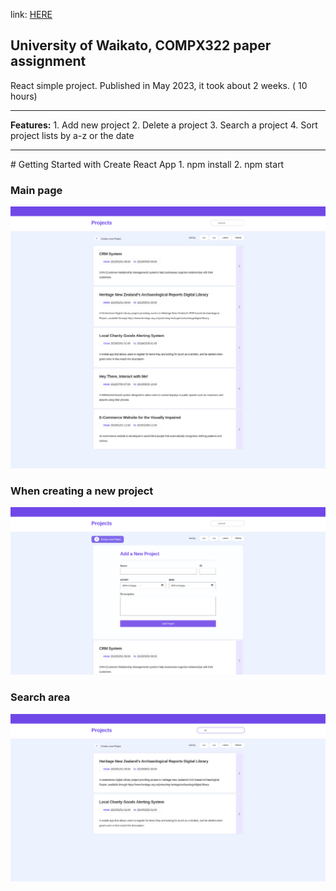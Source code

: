 link: <a href="iamlydiaaaa.github.io/react-search-list">HERE</a>
<h2>University of Waikato, COMPX322 paper assignment</h2>
React simple project.
Published in May 2023, it took about 2 weeks. ( 10 hours)
<hr />
<strong>Features:</strong>
1. Add new project
2. Delete a project
3. Search a project
4. Sort project lists by a-z or the date

<hr />
# Getting Started with Create React App
 1. npm install
 2. npm start

<br>
<h3>Main page</h3>
<img src="compx322_ass4_nodejs_main.png">
<br>
<h3>When creating a new project</h3>
<img src="compx322_ass4_nodejs_create.png">
<br>
<h3>Search area</h3>
<img src="compx322_ass4_nodejs_search.png">


